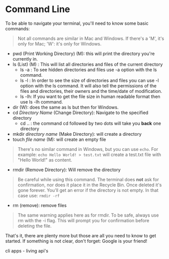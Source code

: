Command Line
====

To be able to navigate your terminal, you'll need to know some basic commands:

> Not all commands are similar in Mac and Windows. If there's a 'M', it's only for Mac; 'W': it's only for Windows.

* pwd (Print Working Directory) (M): this will print the directory you're currently in.
* ls (List) (M) : This will list all directories and files of the current directory
  + ls -a : To see hidden directories and files use -a option with the ls command.
  + ls -l : In order to see the size of directories and files you can use -l option with the ls command. It will also tell the permissions of the files and directories, their owners and the time/date of modification.
  + ls -lh: If you want to get the file size in human readable format then use ls -lh command.
* dir (W): does the same as ls but then for Windows.
* cd _Directory Name_ (Change Directory): Navigate to the specified directory
  + cd .. : the command cd followed by two dots will take you **back** one directory
* mkdir _directory name_ (Make Directory): will create a directory
* touch _file name_ (M): will create an empty file
> There's no similar command in Windows, but you can use `echo`.
> For example: `echo Hello World! > test.txt` will create a test.txt file with "Hello World!" as content.
* rmdir (Remove Directory): Will remove the directory
> Be careful while using this command. The terminal does **not** ask for confirmation, nor   does it place it in the Recycle Bin. Once deleted it's gone forever.
> You'll get an error if the directory is not empty. In that case use: `rmdir -rf`
* rm (remove): remove files
> The same warning applies here as for rmdir. To be safe, always use rm with the -i flag. This will prompt you for confirmation before deleting the file.


That's it, there are plenty more but those are all you need to know to get started. If something is not clear, don't forget: Google is your friend!

cli apps - living api's
